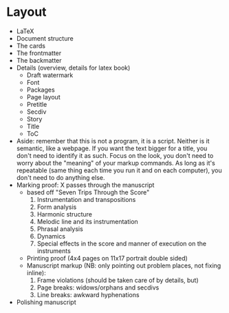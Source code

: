 # Layout

* LaTeX
* Document structure
* The cards
* The frontmatter
* The backmatter
* Details (overview, details for latex book)
    * Draft watermark
    * Font
    * Packages
    * Page layout
    * Pretitle
    * Secdiv
    * Story
    * Title
    * ToC
* Aside: remember that this is not a program, it is a script. Neither is it semantic, like a webpage. If you want the text bigger for a title, you don't need to identify it as such. Focus on the look, you don't need to worry about the "meaning" of your markup commands. As long as it's repeatable (same thing each time you run it and on each computer), you don't need to do anything else.
* Marking proof: X passes through the manuscript
    * based off "Seven Trips Through the Score"
        1. Instrumentation and transpositions
        2. Form analysis
        3. Harmonic structure
        4. Melodic line and its instrumentation
        5. Phrasal analysis
        6. Dynamics
        7. Special effects in the score and manner of execution on the instruments
    * Printing proof (4x4 pages on 11x17 portrait double sided)
    * Manuscript markup (NB: only pointing out problem places, not fixing inline):
        1. Frame violations (should be taken care of by details, but)
        2. Page breaks: widows/orphans and secdivs
        3. Line breaks: awkward hyphenations
* Polishing manuscript
